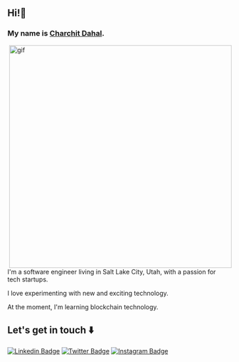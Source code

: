 ## Hi!👋

### My name is [Charchit Dahal](https://www.charchitdahal.com/).

<img align="right" max-width="50%" alt="gif" src="https://media0.giphy.com/media/L8K62iTDkzGX6/giphy.gif?cid=790b7611303041d41afbc6fa43db3455d47ad71cc12f8ac2&rid=giphy.gif&ct=g" width="500"/>


I'm a software engineer living in Salt Lake City, Utah, with a passion for tech startups.

I love experimenting with new and exciting technology.

At the moment, I'm learning blockchain technology.

## Let's get in touch ⬇️

[![Linkedin Badge](https://img.shields.io/badge/linkedin-blue?style=for-the-badge&logo=linkedin)](https://www.linkedin.com/in/charchitdahal/)
[![Twitter Badge](http://img.shields.io/badge/twitter-informational?style=for-the-badge&logo=twitter&logoColor=white)](https://twitter.com/charchitdahal)
[![Instagram Badge](http://img.shields.io/badge/instagram-critical?style=for-the-badge&logo=instagram&logoColor=white)](https://www.instagram.com/charchitdahal/)
